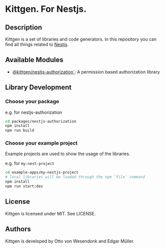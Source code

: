 # Kittgen. For Nestjs.

## Description
Kittgen is a set of libraries and code generators. In this repository you can find all things related to [Nestjs](https://nestjs.com/).

## Available Modules

- [@kittgen/nestjs-authorization`](packages/nestjs-authorization/README.md): A permission based authorization library

## Library Development

### Choose your package

e.g. for nestjs-authorization
```bash
cd packages/nestjs-authorization
npm install
npm run build
```

### Choose your example project
Example projects are used to show the usage of the libraries.

e.g. for `my-nest-project`
```bash
cd example-apps/my-nestjs-project
# local libraries will be loaded through the npm `file` command
npm install
npm run start:dev
```

## License

Kittgen is licensed under MIT. See LICENSE.

## Authors

Kittgen is developed by Otto von Wesendonk and Edgar Müller.